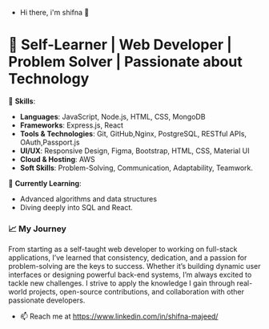- Hi there, i'm shifna 👋
# 🚀 Self-Learner | Web Developer | Problem Solver | Passionate about Technology

 🔧 **Skills**: 
- **Languages**: JavaScript, Node.js, HTML, CSS, MongoDB
- **Frameworks**: Express.js, React
- **Tools & Technologies**: Git, GitHub,Nginx, PostgreSQL, RESTful APIs, OAuth,Passport.js
- **UI/UX**: Responsive Design, Figma, Bootstrap, HTML, CSS, Material UI
- **Cloud & Hosting**: AWS
- **Soft Skills**: Problem-Solving, Communication, Adaptability, Teamwork.


🌱 **Currently Learning**:
- Advanced algorithms and data structures
- Diving deeply into SQL and React.


### 📈 My Journey
From starting as a self-taught web developer to working on full-stack applications, I’ve learned that consistency, dedication, and a passion for problem-solving are the keys to success. Whether it’s building dynamic user interfaces or designing powerful back-end systems, I’m always excited to tackle new challenges. I strive to apply the knowledge I gain through real-world projects, open-source contributions, and collaboration with other passionate developers.

- 📫 Reach me at https://www.linkedin.com/in/shifna-majeed/
